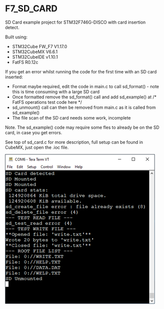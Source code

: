 # F7_SD_CARD
 
SD Card example project for STM32F746G-DISCO with card insertion detect.

Built using: 

- STM32Cube FW_F7 V1.17.0
- STM32CubeMX V6.6.1
- STM32CubeIDE v1.10.1
- FatFS R0.12c

If you get an error whilst running the code for the first time with an SD card inserted:
- Format maybe required, edit the code in main.c to call sd_format() - note this is time consuming with a large SD card
- Once formatted remove the sd_format() call and add sd_example() at /* FatFS operations test code here */
- sd_unmount() call can then be removed from main.c as it is called from sd_example()
- The file scan of the SD card needs some work, incomplete

Note. The sd_example() code may require some fles to already be on the SD card, in case you get errors.

See top of sd_card.c for more description, full setup can be found in CubeMX, just open the .ioc file.

![](/SD_Output.PNG)
